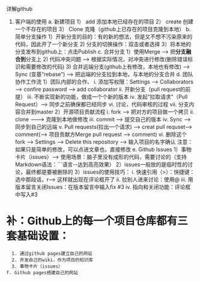 详解github
  1. 客户端的使用
  	a. 新建项目
  		1） add 添加本地已经存在的项目
  		2） create 创建一个不存在的项目
  		3） Clone 克隆（github上已存在的项目克隆到本地）
  	b. 简单分支操作
  		1）开新分支的目的：有的新的想法，但是又不想不污染原来的代码，因此开了一个新分支
  		2) 分支的切换操作：双击或者选择
  		3）将本地的分支发布到github上：点击Publish
  	c. 合并分支
  		1）使用Merge --> 把**分支融合到**分支上
      2) 代码冲突问题 --> 根据实际情况，对冲突进行修改(删除错误标识和需要修改的代码)
      3) 合并远端分支(github上有修改，本地也有修改)
          --> Sync (变基“rebase”)
          --> 把远端的分支拉到本地，与本地的分支合并
    d. 团队协作工作流
      1）团队内部的合作、
         i. 添加写权限：Settings --> Collaborators --> confire password --> add collaborator
        ii. 开新分支（pull request的前提）
        iii. 不断实现新的功能，做成一个个新的版本
        iv. 发起“拉取请求”（Pull Request）--> 同步之前确保都已经同步
        vi. 讨论，代码审核的过程
        vii. 分支内容合并到master
      2）开源项目贡献流程
        i. fork --> 把对方的项目做一个拷贝
        ii. clone ---> 克隆到本地做修改
        iii. commit --> 提交自己的版本
        iv. Sync --> 同步到自己的远端
        v. Pull requests(拉出一个请求) --> creat pull requset--> comment(--> 项目贡献方Merge pull request --> comment)
        vi. 删除这个fork --> Settings --> Delete this repository --> 输入项目的名字确认
        注意：如果只是简单的修改，可以点进文章也，直接修改
    e. Github Issues
        1）事物卡片（issues）--> 使用场景：脑子里没有成形的代码，需要讨论的（支持Markdown语法：```语言--达到高亮效果）
        2）issues一般放的是临时性的讨论，最终都是要被删除的
        3）issues的使用技巧：
          i. 快速引用（>）：快捷键：选中那段话，r--> 这样就出现在评论框开了
          ii. 拉别人进来讨论：使用@
          iii. 用版本留言关闭Issues：在版本留言中输入fix #3
          iv. 指向和关闭功能：评论框中写入#3
   # 补：Github上的每一个项目仓库都有三套基础设置：
      1. 通过github pages建立自己的网站
      2. 开发自己的wiki，作为项目的知识库
      3. 事物卡片（issues）
    f. Github pages搭建自己的网站